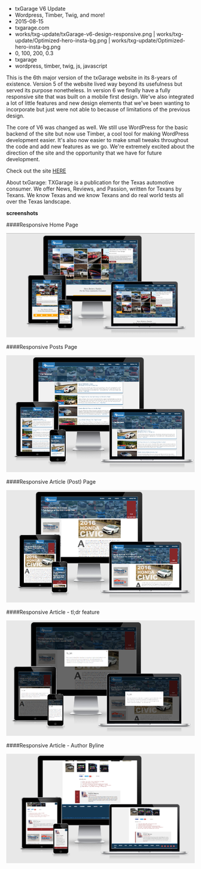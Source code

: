 * txGarage V6 Update
* Wordpress, Timber, Twig, and more!
* 2015-08-15
* txgarage.com
* works/txg-update/txGarage-v6-design-responsive.png | works/txg-update/Optimized-hero-insta-bg.png | works/txg-update/Optimized-hero-insta-bg.png
* 0, 100, 200, 0.3
* txgarage
* wordpress, timber, twig, js, javascript

This is the 6th major version of the txGarage website in its 8-years of existence. Version 5 of the website lived way beyond its usefulness but served its purpose nonetheless. In version 6 we finally have a fully responsive site that was built on a mobile first design. We've also integrated a lot of little features and new design elements that we've been wanting to incorporate but just were not able to because of limitations of the previous design.

The core of V6 was changed as well. We still use WordPress for the basic backend of the site but now use Timber, a cool tool for making WordPress development easier. It's also now easier to make small tweaks throughout the code and add new features as we go. We're extremely excited about the direction of the site and the opportunity that we have for future development.

Check out the site [HERE](http://txgarage.com)

About txGarage:
TXGarage is a publication for the Texas automotive consumer. We offer News, Reviews, and Passion, written for Texans by Texans. We know Texas and we know Texans and do real world tests all over the Texas landscape.

__screenshots__

####Responsive Home Page

<img src="/assets/img/works/txg-update/txGarage-v6-design-responsive.png" class="inner-blog-photo" alt="Fully responsive website from mobile phone to full desktop and everything in between" />

####Responsive Posts Page

<img src="/assets/img/works/txg-update/txgarage-posts-page.png" class="inner-blog-photo" alt="Fully responsive website from mobile phone to full desktop and everything in between" />

####Responsive Article (Post) Page

<img src="/assets/img/works/txg-update/txgarage-v6-post-page.png" class="inner-blog-photo" alt="Fully responsive website from mobile phone to full desktop and everything in between" />

####Responsive Article - tl;dr feature

<img src="/assets/img/works/txg-update/txgarage-v6-tldr-feature.png" class="inner-blog-photo" alt="Fully responsive website from mobile phone to full desktop and everything in between" />

####Responsive Article - Author Byline

<img src="/assets/img/works/txg-update/txgarage-v6-author-byline.png" class="inner-blog-photo" alt="Fully responsive website from mobile phone to full desktop and everything in between" />
